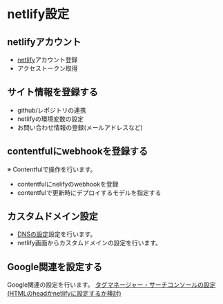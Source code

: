 # netlify設定

## netlifyアカウント

- [netlify](https://www.netlify.com/)アカウント登録
- アクセストークン取得

## サイト情報を登録する

- github/レポジトリの連携
- netlifyの環境変数の設定
- お問い合わせ情報の登録(メールアドレスなど)

## contentfulにwebhookを登録する

※ Contentfulで操作を行います。

- contentfulにnelifyのwebhookを登録
- contentfulで更新時にデプロイするモデルを指定する

## カスタムドメイン設定

- [DNSの設定](../DNS/readme.md)設定を行います。
- netlify画面からカスタムドメインの設定を行います。

## Google関連を設定する

Google関連の設定を行います。
[タグマネージャー・サーチコンソールの設定(HTMLのheadかnetlifyに設定するか検討)](../Google/readme.md)
